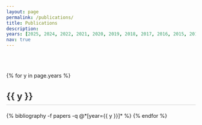 ```yaml
---
layout: page
permalink: /publications/
title: Publications
description:
years: [2025, 2024, 2022, 2021, 2020, 2019, 2018, 2017, 2016, 2015, 2014, 2013, 2012, 2011, 2003]
nav: true
---
```


<style>
.publications {
  margin-top: 4rem;
}

.publications h2.year {
  margin-top: 2rem;
  font-size: 1.5rem;
  color: #333;
  border-bottom: 1px solid #ccc;
  padding-bottom: 0.5rem;
}
</style>

<div class="publications">
  {% for y in page.years %}
    <h2 class="year">{{ y }}</h2>
    {% bibliography -f papers -q @*[year={{ y }}]* %}
  {% endfor %}
</div>
